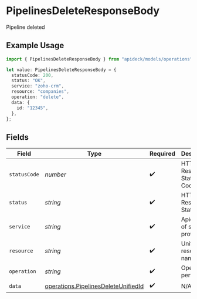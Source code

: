 # PipelinesDeleteResponseBody

Pipeline deleted

## Example Usage

```typescript
import { PipelinesDeleteResponseBody } from "apideck/models/operations";

let value: PipelinesDeleteResponseBody = {
  statusCode: 200,
  status: "OK",
  service: "zoho-crm",
  resource: "companies",
  operation: "delete",
  data: {
    id: "12345",
  },
};
```

## Fields

| Field                                                                                      | Type                                                                                       | Required                                                                                   | Description                                                                                | Example                                                                                    |
| ------------------------------------------------------------------------------------------ | ------------------------------------------------------------------------------------------ | ------------------------------------------------------------------------------------------ | ------------------------------------------------------------------------------------------ | ------------------------------------------------------------------------------------------ |
| `statusCode`                                                                               | *number*                                                                                   | :heavy_check_mark:                                                                         | HTTP Response Status Code                                                                  | 200                                                                                        |
| `status`                                                                                   | *string*                                                                                   | :heavy_check_mark:                                                                         | HTTP Response Status                                                                       | OK                                                                                         |
| `service`                                                                                  | *string*                                                                                   | :heavy_check_mark:                                                                         | Apideck ID of service provider                                                             | zoho-crm                                                                                   |
| `resource`                                                                                 | *string*                                                                                   | :heavy_check_mark:                                                                         | Unified API resource name                                                                  | companies                                                                                  |
| `operation`                                                                                | *string*                                                                                   | :heavy_check_mark:                                                                         | Operation performed                                                                        | delete                                                                                     |
| `data`                                                                                     | [operations.PipelinesDeleteUnifiedId](../../models/operations/pipelinesdeleteunifiedid.md) | :heavy_check_mark:                                                                         | N/A                                                                                        |                                                                                            |